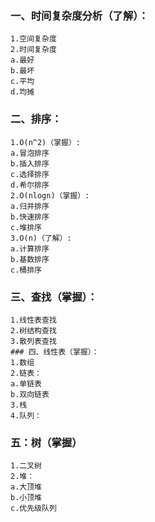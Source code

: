 ### 一、时间复杂度分析（了解）：
```
1.空间复杂度
2.时间复杂度
a.最好
b.最坏
c.平均
d.均摊
```
### 二、排序：
```
1.O(n^2)（掌握）:
a.冒泡排序
b.插入排序
c.选择排序
d.希尔排序
2.O(nlogn)（掌握）:
a.归并排序
b.快速排序
c.堆排序
3.O(n)（了解）:
a.计算排序
b.基数排序
c.桶排序
```
### 三、查找（掌握）：
```
1.线性表查找
2.树结构查找
3.散列表查找
### 四、线性表（掌握）：
1.数组
2.链表：
a.单链表
b.双向链表
3.栈
4.队列：
```
### 五：树（掌握）
```
1.二叉树
2.堆：
a.大顶堆
b.小顶堆
c.优先级队列
```

